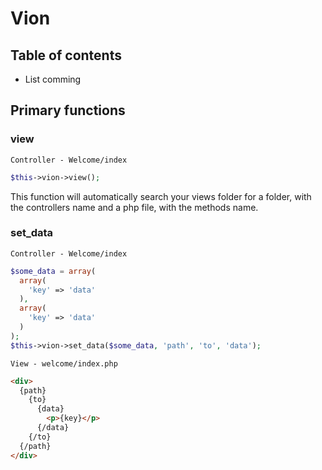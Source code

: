 # Vion

## Table of contents

- List comming

## Primary functions

### view
```
Controller - Welcome/index
```
```php
$this->vion->view();
```
This function will automatically search your views folder for a folder, with the controllers name and a php file, with the methods name.

### set_data
```
Controller - Welcome/index
```
```php
$some_data = array(
  array(
    'key' => 'data'
  ),
  array(
    'key' => 'data'
  )
);
$this->vion->set_data($some_data, 'path', 'to', 'data');
```
```
View - welcome/index.php
```
```html
<div>
  {path}
    {to}
      {data}
        <p>{key}</p>
      {/data}
    {/to}
  {/path}
</div>
```